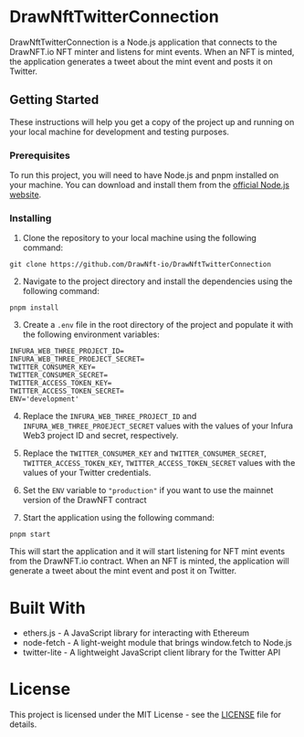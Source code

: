 # DrawNftTwitterConnection

DrawNftTwitterConnection is a Node.js application that connects to the DrawNFT.io NFT minter and listens for mint events. When an NFT is minted, the application generates a tweet about the mint event and posts it on Twitter.

## Getting Started

These instructions will help you get a copy of the project up and running on your local machine for development and testing purposes.

### Prerequisites

To run this project, you will need to have Node.js and pnpm installed on your machine. You can download and install them from the [official Node.js website](https://nodejs.org/en/download/).

### Installing

1. Clone the repository to your local machine using the following command:

```
git clone https://github.com/DrawNft-io/DrawNftTwitterConnection
```
2. Navigate to the project directory and install the dependencies using the following command:

```
pnpm install
```

3. Create a `.env` file in the root directory of the project and populate it with the following environment variables:

```
INFURA_WEB_THREE_PROJECT_ID=
INFURA_WEB_THREE_PROEJECT_SECRET=
TWITTER_CONSUMER_KEY=
TWITTER_CONSUMER_SECRET=
TWITTER_ACCESS_TOKEN_KEY=
TWITTER_ACCESS_TOKEN_SECRET=
ENV='development'
```

4. Replace the `INFURA_WEB_THREE_PROJECT_ID` and `INFURA_WEB_THREE_PROEJECT_SECRET` values with the values of your Infura Web3 project ID and secret, respectively.

5. Replace the `TWITTER_CONSUMER_KEY` and `TWITTER_CONSUMER_SECRET`, `TWITTER_ACCESS_TOKEN_KEY`, `TWITTER_ACCESS_TOKEN_SECRET` values with the values of your Twitter credentials.


5. Set the `ENV` variable to `"production"` if you want to use the mainnet version of the DrawNFT contract

6. Start the application using the following command:

```
pnpm start
```

This will start the application and it will start listening for NFT mint events from the DrawNFT.io contract. When an NFT is minted, the application will generate a tweet about the mint event and post it on Twitter.

# Built With

* ethers.js - A JavaScript library for interacting with Ethereum
* node-fetch - A light-weight module that brings window.fetch to Node.js
* twitter-lite - A lightweight JavaScript client library for the Twitter API

# License
This project is licensed under the MIT License - see the [LICENSE](LICENSE) file for details.